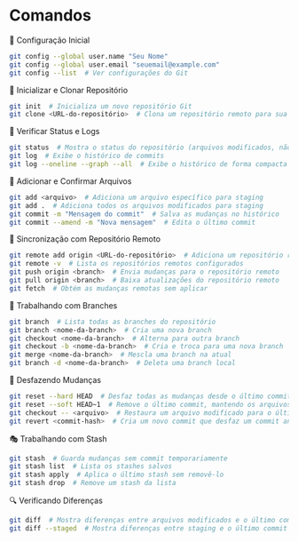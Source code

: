 # **Comandos**   

📌 Configuração Inicial
```bash
git config --global user.name "Seu Nome"
git config --global user.email "seuemail@example.com"
git config --list  # Ver configurações do Git
```

📁 Inicializar e Clonar Repositório
```bash
git init  # Inicializa um novo repositório Git
git clone <URL-do-repositório>  # Clona um repositório remoto para sua máquina
```

📄 Verificar Status e Logs
```bash
git status  # Mostra o status do repositório (arquivos modificados, não rastreados, etc.)
git log  # Exibe o histórico de commits
git log --oneline --graph --all  # Exibe o histórico de forma compacta
```

📂 Adicionar e Confirmar Arquivos
```bash
git add <arquivo>  # Adiciona um arquivo específico para staging
git add .  # Adiciona todos os arquivos modificados para staging
git commit -m "Mensagem do commit"  # Salva as mudanças no histórico
git commit --amend -m "Nova mensagem"  # Edita o último commit
```

🔄 Sincronização com Repositório Remoto
```bash
git remote add origin <URL-do-repositório>  # Adiciona um repositório remoto
git remote -v  # Lista os repositórios remotos configurados
git push origin <branch>  # Envia mudanças para o repositório remoto
git pull origin <branch>  # Baixa atualizações do repositório remoto
git fetch  # Obtém as mudanças remotas sem aplicar
```

🌿 Trabalhando com Branches
```bash
git branch  # Lista todas as branches do repositório
git branch <nome-da-branch>  # Cria uma nova branch
git checkout <nome-da-branch>  # Alterna para outra branch
git checkout -b <nome-da-branch>  # Cria e troca para uma nova branch
git merge <nome-da-branch>  # Mescla uma branch na atual
git branch -d <nome-da-branch>  # Deleta uma branch local
```

🔄 Desfazendo Mudanças
```bash
git reset --hard HEAD  # Desfaz todas as mudanças desde o último commit
git reset --soft HEAD~1  # Remove o último commit, mantendo os arquivos no staging
git checkout -- <arquivo>  # Restaura um arquivo modificado para o último commit
git revert <commit-hash>  # Cria um novo commit que desfaz um commit anterior
```

🎭 Trabalhando com Stash
```bash
git stash  # Guarda mudanças sem commit temporariamente
git stash list  # Lista os stashes salvos
git stash apply  # Aplica o último stash sem removê-lo
git stash drop  # Remove um stash da lista
```

🔍 Verificando Diferenças
```bash
git diff  # Mostra diferenças entre arquivos modificados e o último commit
git diff --staged  # Mostra diferenças entre staging e o último commit
```









```
